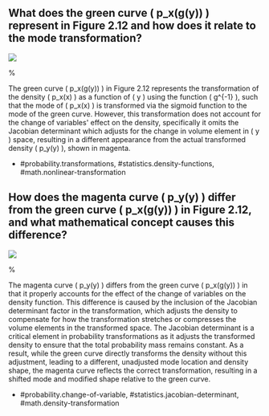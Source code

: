 ## What does the green curve \( p_x(g(y)) \) represent in Figure 2.12 and how does it relate to the mode transformation?

![](https://cdn.mathpix.com/cropped/2024_05_10_99e0ce50ade2d8f270a1g-1.jpg?height=498&width=721&top_left_y=220&top_left_x=939)

%

The green curve \( p_x(g(y)) \) in Figure 2.12 represents the transformation of the density \( p_x(x) \) as a function of \( y \) using the function \( g^{-1} \), such that the mode of \( p_x(x) \) is transformed via the sigmoid function to the mode of the green curve. However, this transformation does not account for the change of variables' effect on the density, specifically it omits the Jacobian determinant which adjusts for the change in volume element in \( y \) space, resulting in a different appearance from the actual transformed density \( p_y(y) \), shown in magenta.

- #probability.transformations, #statistics.density-functions, #math.nonlinear-transformation

## How does the magenta curve \( p_y(y) \) differ from the green curve \( p_x(g(y)) \) in Figure 2.12, and what mathematical concept causes this difference?

![](https://cdn.mathpix.com/cropped/2024_05_10_99e0ce50ade2d8f270a1g-1.jpg?height=498&width=721&top_left_y=220&top_left_x=939)

%

The magenta curve \( p_y(y) \) differs from the green curve \( p_x(g(y)) \) in that it properly accounts for the effect of the change of variables on the density function. This difference is caused by the inclusion of the Jacobian determinant factor in the transformation, which adjusts the density to compensate for how the transformation stretches or compresses the volume elements in the transformed space. The Jacobian determinant is a critical element in probability transformations as it adjusts the transformed density to ensure that the total probability mass remains constant. As a result, while the green curve directly transforms the density without this adjustment, leading to a different, unadjusted mode location and density shape, the magenta curve reflects the correct transformation, resulting in a shifted mode and modified shape relative to the green curve.

- #probability.change-of-variable, #statistics.jacobian-determinant, #math.density-transformation